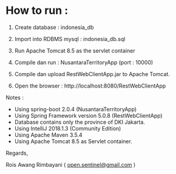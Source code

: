 How to run :
==============

1. Create database : indonesia_db

2. Import into RDBMS mysql : indonesia_db.sql

3. Run Apache Tomcat 8.5 as the servlet container

4. Compile dan run : NusantaraTerritoryApp (port : 10000)

5. Compile dan upload RestWebClientApp.jar to Apache Tomcat.

6. Open the browser : http://localhost:8080/RestWebClientApp

Notes :

- Using spring-boot 2.0.4 (NusantaraTerritoryApp)
- Using Spring Framework version 5.0.8 (RestWebClientApp)
- Database contains only the province of DKI Jakarta.
- Using IntelliJ 2018.1.3 (Community Edition)
- Using Apache Maven 3.5.4
- Using Apache Tomcat 8.5 as Servlet container.

Regards,


Rois Awang Rimbayani
( open.sentinel@gmail.com )
